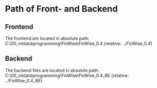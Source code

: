 # Path of Front- and Backend
## Frontend
The frontend are located in absolute path: C:\00_mldata\programming\FinWise\FinWise_0.4 (relative: ../FinWise_0.4)
## Backend
The backend files are located in absolute path: C:\00_mldata\programming\FinWise\FinWise_0.4_BE (relative: ../FinWise_0.4_BE)
